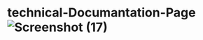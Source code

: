 # technical-Documantation-Page![Screenshot (17)](https://user-images.githubusercontent.com/72545424/156750643-0cb12197-a895-4bc7-a4e1-51464e84321c.png)
